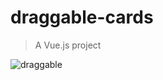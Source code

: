 # draggable-cards

> A Vue.js project


![draggable](https://user-images.githubusercontent.com/94111690/177993232-984dd957-b46d-40b8-abb3-4365c01ab5c3.gif)

